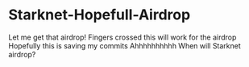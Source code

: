 # Starknet-Hopefull-Airdrop
Let me get that airdrop!
Fingers crossed this will work for the airdrop
Hopefully this is saving my commits
Ahhhhhhhhhh
When will Starknet airdrop?
